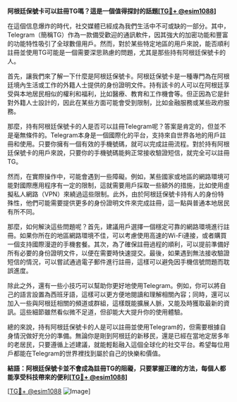 **阿根廷保號卡可以註冊TG嗎？這是一個值得探討的話題[[TG💪+ @esim1088](https://t.me/s/esim1088)]**

在這個信息爆炸的時代，社交媒體已經成為我們生活中不可或缺的一部分。其中，Telegram（簡稱TG）作為一款備受歡迎的通訊軟件，因其強大的加密功能和豐富的功能特性吸引了全球數億用戶。然而，對於某些特定地區的用戶來說，能否順利註冊並使用TG可能是一個需要深思熟慮的問題，尤其是那些持有阿根廷保號卡的人。

首先，讓我們來了解一下什麼是阿根廷保號卡。阿根廷保號卡是一種專門為在阿根廷境內生活或工作的外籍人士提供的身份證明文件。持有該卡的人可以在阿根廷享受與本地居民相似的權利和福利，比如醫療、教育和工作機會等。但正因為它是針對外籍人士設計的，因此在某些方面可能會受到限制，比如金融服務或某些政府服務。

那麼，持有阿根廷保號卡的人是否可以註冊Telegram呢？答案是肯定的，但並不是毫無條件的。Telegram本身是一個國際化的平台，支持來自世界各地的用戶註冊和使用。只要你擁有一個有效的手機號碼，就可以完成註冊流程。對於持有阿根廷保號卡的用戶來說，只要你的手機號碼能夠正常接收驗證短信，就完全可以註冊TG。

然而，在實際操作中，可能會遇到一些障礙。例如，某些國家或地區的網路環境可能對國際應用程序有一定的限制，這就需要用戶採取一些額外的措施，比如使用虛擬私人網路（VPN）來繞過這些限制。此外，由於阿根廷保號卡持有人的身份特殊性，他們可能需要提供更多的身份證明文件來完成註冊，這一點與普通本地居民有所不同。

那麼，如何解決這些問題呢？首先，建議用戶選擇一個穩定可靠的網路環境進行註冊。如果你所在的地區網路環境不佳，可以考慮使用高速的Wi-Fi連接，或者購買一個支持國際漫遊的手機套餐。其次，為了確保註冊過程的順利，可以提前準備好所有必要的身份證明文件，以便在需要時快速提交。最後，如果遇到無法接收驗證短信的情況，可以嘗試通過電子郵件進行註冊，這樣可以避免因手機信號問題而耽誤進度。

除此之外，還有一些小技巧可以幫助你更好地使用Telegram。例如，你可以將自己的語言設置為西班牙語，這樣可以更方便地閱讀和理解相關內容；同時，還可以加入一些與阿根廷相關的頻道或群組，這樣既能擴展人脈，又能及時獲取最新的資訊。這些細節雖然看似微不足道，但卻能大大提升你的使用體驗。

總的來說，持有阿根廷保號卡的人是可以註冊並使用Telegram的，但需要根據自身情況做好充分的準備。無論你是剛到阿根廷的新移民，還是已經在當地定居多年的老居民，只要遵循上述建議，就能輕鬆融入這個全球化的社交平台。希望每位用戶都能在Telegram的世界裡找到屬於自己的快樂和價值。

**結語：阿根廷保號卡並不會成為註冊TG的阻礙，只要掌握正確的方法，每個人都能享受科技帶來的便利[[TG💪+ @esim1088](https://t.me/s/esim1088)]**

[[TG💪+ @esim1088](https://t.me/s/esim1088) ![Image](https://i.postimg.cc/4NQfJmqS/Snipaste-2025-05-13-00-14-12.png)]